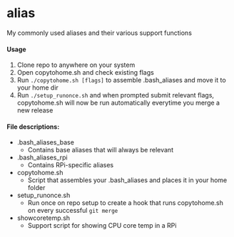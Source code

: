# alias
My commonly used aliases and their various support functions

#### Usage
1. Clone repo to anywhere on your system
2. Open copytohome.sh and check existing flags
3. Run `./copytohome.sh [flags]` to assemble .bash_aliases and move it to your home dir
4. Run `./setup_runonce.sh` and when prompted submit relevant flags, copytohome.sh will now be run automatically everytime you merge a new release

#### File descriptions:
* .bash_aliases_base
  - Contains base aliases that will always be relevant
* .bash_aliases_rpi
  - Contains RPi-specific aliases
* copytohome.sh
  - Script that assembles your .bash_aliases and places it in your home folder
* setup_runonce.sh
  - Run once on repo setup to create a hook that runs copytohome.sh on every successful `git merge`
* showcoretemp.sh
  - Support script for showing CPU core temp in a RPi
